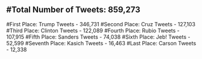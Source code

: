 #Total Number of Tweets: 859,273 
---
#First Place: Trump Tweets - 346,731
#Second Place: Cruz Tweets - 127,103
#Third Place: Clinton Tweets - 122,089
#Fourth Place: Rubio Tweets - 107,915
#Fifth Place: Sanders Tweets - 74,038
#Sixth Place: Jeb! Tweets - 52,599
#Seventh Place: Kasich Tweets - 16,463
#Last Place: Carson Tweets - 12,338
